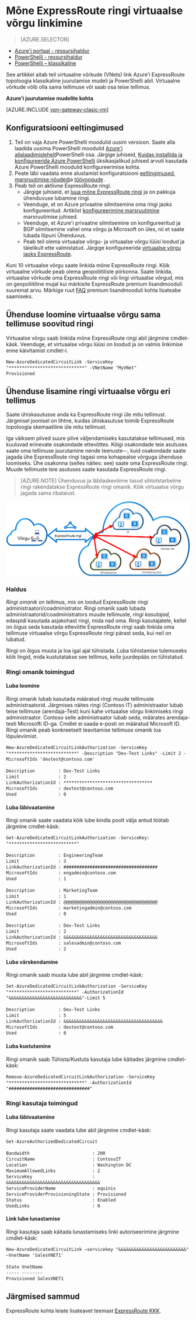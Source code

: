 <properties
   pageTitle="Linkimine on ExpressRoute ringi virtuaalse võrgu klassikaline juurutamise mudeli ja PowerShelli abil | Microsoft Azure'i"
   description="Selle dokumendi pakub ülevaade sellest, kuidas lingitakse virtuaalne võrkude (VNets) ExpressRoute topoloogia klassikaline juurutamise mudeli ja PowerShelli abil."
   services="expressroute"
   documentationCenter="na"
   authors="ganesr"
   manager="carmonm"
   editor=""
   tags="azure-service-management"/>
<tags
   ms.service="expressroute"
   ms.devlang="na"
   ms.topic="article"
   ms.tgt_pltfrm="na"
   ms.workload="infrastructure-services"
   ms.date="10/10/2016"
   ms.author="ganesr" />

# <a name="link-a-virtual-network-to-an-expressroute-circuit"></a>Mõne ExpressRoute ringi virtuaalse võrgu linkimine

> [AZURE.SELECTOR]
- [Azure'i portaal - ressursihaldur](expressroute-howto-linkvnet-portal-resource-manager.md)
- [PowerShelli - ressursihaldur](expressroute-howto-linkvnet-arm.md)
- [PowerShelli – klassikaline](expressroute-howto-linkvnet-classic.md)



See artikkel aitab teil virtuaalne võrkude (VNets) link Azure'i ExpressRoute topoloogia klassikaline juurutamise mudeli ja PowerShelli abil. Virtuaalne võrkude võib olla sama tellimuse või saab osa teise tellimus.

**Azure'i juurutamise mudelite kohta**

[AZURE.INCLUDE [vpn-gateway-clasic-rm](../../includes/vpn-gateway-classic-rm-include.md)]

## <a name="configuration-prerequisites"></a>Konfiguratsiooni eeltingimused

1. Teil on vaja Azure PowerShelli moodulid uusim versioon. Saate alla laadida uusima PowerShelli moodulid [Azure'i allalaadimislehelt](https://azure.microsoft.com/downloads/)PowerShelli osa. Järgige juhiseid, [Kuidas installida ja konfigureerida Azure PowerShelli](../powershell-install-configure.md) üksikasjalikud juhised arvuti kasutada Azure PowerShelli moodulid konfigureerimise kohta.
2. Peate läbi vaadata enne alustamist konfiguratsiooni [eeltingimused](expressroute-prerequisites.md), [marsruutimise nõuded](expressroute-routing.md)ja [töövoogude](expressroute-workflows.md) .
3. Peab teil on aktiivne ExpressRoute ringi.
    - Järgige juhiseid, et [luua mõne ExpressRoute ringi](expressroute-howto-circuit-classic.md) ja on pakkuja ühenduvuse lubamine ringi.
    - Veenduge, et on Azure privaatne silmitsemine oma ringi jaoks konfigureeritud. Artiklist [konfigureerimine marsruutimine](expressroute-howto-routing-classic.md) marsruutimise juhised.
    - Veenduge, et Azure'i privaatne silmitsemine on konfigureeritud ja BGP silmitsemine vahel oma võrgu ja Microsoft on üles, nii et saate lubada lõpuni Ühenduvus.
    - Peab teil olema virtuaalse võrgu- ja virtuaalse võrgu lüüsi loodud ja täielikult ette valmistatud. Järgige konfigureerida [virtuaalse võrgu jaoks ExpressRoute](expressroute-howto-vnet-portal-classic.md).

Kuni 10 virtuaalse võrgu saate linkida mõne ExpressRoute ringi. Kõik virtuaalne võrkude peab olema geopoliitiliste piirkonna. Saate linkida, virtuaalse võrkude oma ExpressRoute ringi või lingi virtuaalse võrgud, mis on geopoliitiline mujal kui märkisite ExpressRoute premium lisandmooduli suuremat arvu. Märkige ruut [FAQ](expressroute-faqs.md) premium lisandmooduli kohta lisateabe saamiseks.

## <a name="connect-a-virtual-network-in-the-same-subscription-to-a-circuit"></a>Ühenduse loomine virtuaalse võrgu sama tellimuse soovitud ringi

Virtuaalse võrgu saab linkida mõne ExpressRoute ringi abil järgmine cmdlet-käsk. Veenduge, et virtuaalse võrgu lüüsi on loodud ja on valmis linkimise enne käivitamist cmdlet-i.

    New-AzureDedicatedCircuitLink -ServiceKey "*****************************" -VNetName "MyVNet"
    Provisioned

## <a name="connect-a-virtual-network-in-a-different-subscription-to-a-circuit"></a>Ühenduse lisamine ringi virtuaalse võrgu eri tellimus

Saate ühiskasutusse anda ka ExpressRoute ringi üle mitu tellimust. Järgmisel joonisel on lihtne, kuidas ühiskasutuse toimib ExpressRoute topoloogia skemaatiline üle mitu tellimust.

Iga väiksem pilved suure pilve väljendamiseks kasutatakse tellimused, mis kuuluvad erinevate osakondade ettevõttes. Kõigi osakondade teie asutuses saate oma tellimuse juurutamine nende teenuste--, kuid osakondade saate jagada ühe ExpressRoute ringi tagasi oma kohapealse võrguga ühenduse loomiseks. Ühe osakonna (selles näites: see) saate oma ExpressRoute ringi. Muude tellimuste teie asutuses saate kasutada ExpressRoute ringi.

>[AZURE.NOTE] Ühenduvus ja läbilaskevõime tasud sihtotstarbeline ringi rakendatakse ExpressRoute ringi omanik. Kõik virtuaalse võrgu jagada sama ribalaiust.

![Rist-tellimuse Ühenduvus](./media/expressroute-howto-linkvnet-classic/cross-subscription.png)

### <a name="administration"></a>Haldus

*Ringi omanik* on tellimus, mis on loodud ExpressRoute ringi administraatori/coadministrator. Ringi omanik saab lubada administraatorid/coadministrators muude tellimuste, *ringi kasutajad*, edaspidi kasutada asjakohast ringi, mida nad oma. Ringi kasutajatele, kellel on õigus seda kasutada ettevõtte ExpressRoute ringi saab linkida oma tellimuse virtuaalse võrgu ExpressRoute ringi pärast seda, kui neil on lubatud.

Ringi on õigus muuta ja loa igal ajal tühistada. Luba tühistamise tulemuseks kõik lingid, mida kustutatakse see tellimus, kelle juurdepääs on tühistatud.

### <a name="circuit-owner-operations"></a>Ringi omanik toimingud

#### <a name="creating-an-authorization"></a>Luba loomine

Ringi omanik lubab kasutada määratud ringi muude tellimuste administraatorid. Järgmises näites ringi (Contoso IT) administraator lubab teise tellimuse (arendaja-Test) kuni kahe virtuaalse võrgu linkimiseks ringi administraator. Contoso selle administraator lubab seda, määrates arendaja-testi Microsofti ID-ga. Cmdlet ei saada e-posti on määratud Microsoft ID. Ringi omanik peab konkreetselt teavitamise tellimuse omanik loa lõpuleviimist.

    New-AzureDedicatedCircuitLinkAuthorization -ServiceKey "**************************" -Description "Dev-Test Links" -Limit 2 -MicrosoftIds 'devtest@contoso.com'

    Description         : Dev-Test Links
    Limit               : 2
    LinkAuthorizationId : **********************************
    MicrosoftIds        : devtest@contoso.com
    Used                : 0

#### <a name="reviewing-authorizations"></a>Luba läbivaatamine

Ringi omanik saate vaadata kõik lube kindla poolt välja antud töötab järgmine cmdlet-käsk:

    Get-AzureDedicatedCircuitLinkAuthorization -ServiceKey: "**************************"

    Description         : EngineeringTeam
    Limit               : 3
    LinkAuthorizationId : ####################################
    MicrosoftIds        : engadmin@contoso.com
    Used                : 1

    Description         : MarketingTeam
    Limit               : 1
    LinkAuthorizationId : @@@@@@@@@@@@@@@@@@@@@@@@@@@@@@@@@@@@
    MicrosoftIds        : marketingadmin@contoso.com
    Used                : 0

    Description         : Dev-Test Links
    Limit               : 2
    LinkAuthorizationId : &&&&&&&&&&&&&&&&&&&&&&&&&&&&&&&&&&&&
    MicrosoftIds        : salesadmin@contoso.com
    Used                : 2


#### <a name="updating-authorizations"></a>Luba värskendamine

Ringi omanik saab muuta lube abil järgmine cmdlet-käsk:

    Set-AzureDedicatedCircuitLinkAuthorization -ServiceKey "**************************" -AuthorizationId "&&&&&&&&&&&&&&&&&&&&&&&&&&&&"-Limit 5

    Description         : Dev-Test Links
    Limit               : 5
    LinkAuthorizationId : &&&&&&&&&&&&&&&&&&&&&&&&&&&&&&&&&&&&&&
    MicrosoftIds        : devtest@contoso.com
    Used                : 0


#### <a name="deleting-authorizations"></a>Luba kustutamine

Ringi omanik saab Tühista/Kustuta kasutaja lube käitades järgmine cmdlet-käsk:

    Remove-AzureDedicatedCircuitLinkAuthorization -ServiceKey "*****************************" -AuthorizationId "###############################"


### <a name="circuit-user-operations"></a>Ringi kasutaja toimingud

#### <a name="reviewing-authorizations"></a>Luba läbivaatamine

Ringi kasutaja saate vaadata lube abil järgmine cmdlet-käsk:

    Get-AzureAuthorizedDedicatedCircuit

    Bandwidth                        : 200
    CircuitName                      : ContosoIT
    Location                         : Washington DC
    MaximumAllowedLinks              : 2
    ServiceKey                       : &&&&&&&&&&&&&&&&&&&&&&&&&&&&&&&&&&&&
    ServiceProviderName              : equinix
    ServiceProviderProvisioningState : Provisioned
    Status                           : Enabled
    UsedLinks                        : 0

#### <a name="redeeming-link-authorizations"></a>Link lube lunastamise

Ringi kasutaja saab käitada lunastamiseks linki autoriseerimine järgmine cmdlet-käsk:

    New-AzureDedicatedCircuitLink –servicekey "&&&&&&&&&&&&&&&&&&&&&&&&&&" –VnetName 'SalesVNET1'

    State VnetName
    ----- --------
    Provisioned SalesVNET1

## <a name="next-steps"></a>Järgmised sammud

ExpressRoute kohta leiate lisateavet teemast [ExpressRoute KKK](expressroute-faqs.md).
